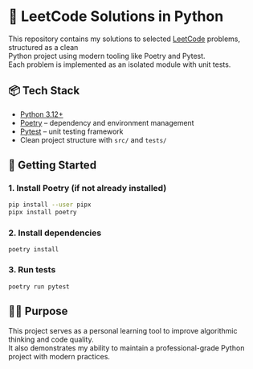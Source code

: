 # 🧠 LeetCode Solutions in Python

This repository contains my solutions to selected [LeetCode](https://leetcode.com/) problems, structured as a clean  
Python project using modern tooling like Poetry and Pytest.  
Each problem is implemented as an isolated module with unit tests.

## 📦 Tech Stack

- [Python 3.12+](https://www.python.org/)
- [Poetry](https://python-poetry.org/) – dependency and environment management
- [Pytest](https://docs.pytest.org/) – unit testing framework
- Clean project structure with `src/` and `tests/`


## 🚀 Getting Started

### 1. Install Poetry (if not already installed)

```bash
pip install --user pipx
pipx install poetry
```

### 2. Install dependencies
```poetry install```

### 3. Run tests
```poetry run pytest```

## 🧑‍💻 Purpose
This project serves as a personal learning tool to improve algorithmic thinking and code quality.  
It also demonstrates my ability to maintain a professional-grade Python project with modern practices.